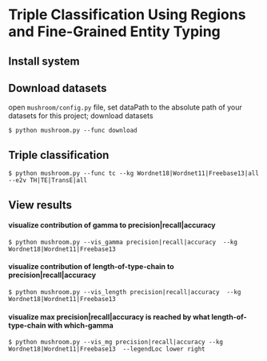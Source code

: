 # Triple Classification Using Regions and Fine-Grained Entity Typing

## Install system

## Download datasets

open `mushroom/config.py` file, set dataPath to the absolute path of your datasets for this project;
download datasets
```
$ python mushroom.py --func download
```

## Triple classification

```
$ python mushroom.py --func tc --kg Wordnet18|Wordnet11|Freebase13|all --e2v TH|TE|TransE|all
```

## View results

#### visualize contribution of gamma to precision|recall|accuracy
```
$ python mushroom.py --vis_gamma precision|recall|accuracy  --kg Wordnet18|Wordnet11|Freebase13
```

#### visualize contribution of length-of-type-chain to precision|recall|accuracy
```
$ python mushroom.py --vis_length precision|recall|accuracy  --kg Wordnet18|Wordnet11|Freebase13
```

#### visualize max precision|recall|accuracy is reached by what length-of-type-chain with which-gamma
```
$ python mushroom.py --vis_mg precision|recall|accuracy --kg Wordnet18|Wordnet11|Freebase13  --legendLoc lower right
```
